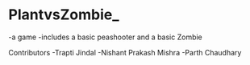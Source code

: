 # PlantvsZombie_

-a game
-includes a basic peashooter and a basic Zombie

Contributors
-Trapti Jindal
-Nishant Prakash Mishra
-Parth Chaudhary